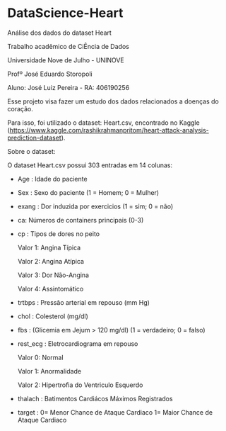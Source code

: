 # DataScience-Heart

Análise dos dados do dataset Heart

Trabalho acadêmico de CiÊncia de Dados

Universidade Nove de Julho - UNINOVE

Profº José Eduardo Storopoli

Aluno: José Luiz Pereira - RA: 406190256

Esse projeto visa fazer um estudo dos dados relacionados a doenças do coração.

Para isso, foi utilizado o dataset: Heart.csv, encontrado no Kaggle (https://www.kaggle.com/rashikrahmanpritom/heart-attack-analysis-prediction-dataset).

Sobre o dataset:

O dataset Heart.csv possui 303 entradas em 14 colunas:

  - Age : Idade do paciente

  - Sex : Sexo do paciente (1 = Homem; 0 = Mulher)

  - exang : Dor induzida por exercicios (1 = sim; 0 = não)

  - ca: Números de containers principais (0-3)

  - cp : Tipos de dores no peito

      Valor 1: Angina Típica
      
      Valor 2: Angina Atípica
      
      Valor 3: Dor Não-Angina
      
      Valor 4: Assintomático
      
  - trtbps : Pressão arterial em repouso (mm Hg)

  - chol : Colesterol (mg/dl)

  - fbs : (Glicemia em Jejum > 120 mg/dl) (1 = verdadeiro; 0 = falso)

  - rest_ecg : Eletrocardiograma em repouso

      Valor 0: Normal
      
      Valor 1: Anormalidade
      
      Valor 2: Hipertrofia do Ventriculo Esquerdo
     
      
  - thalach : Batimentos Cardiácos Máximos Registrados

  - target : 0= Menor Chance de Ataque Cardiaco 1= Maior Chance de Ataque Cardiaco

